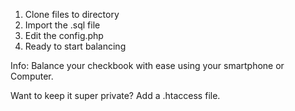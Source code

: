 1. Clone files to directory
2. Import the .sql file
3. Edit the config.php
4. Ready to start balancing

Info:
Balance your checkbook with ease using your smartphone or Computer.

Want to keep it super private? Add a .htaccess file.

